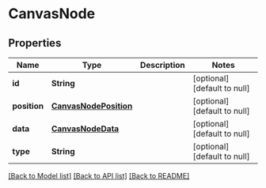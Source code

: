 # CanvasNode
## Properties

| Name | Type | Description | Notes |
|------------ | ------------- | ------------- | -------------|
| **id** | **String** |  | [optional] [default to null] |
| **position** | [**CanvasNodePosition**](CanvasNodePosition.md) |  | [optional] [default to null] |
| **data** | [**CanvasNodeData**](CanvasNodeData.md) |  | [optional] [default to null] |
| **type** | **String** |  | [optional] [default to null] |

[[Back to Model list]](../README.md#documentation-for-models) [[Back to API list]](../README.md#documentation-for-api-endpoints) [[Back to README]](../README.md)

